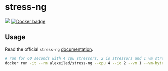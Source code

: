 # stress-ng

[![](https://badge.imagelayers.io/alexeiled/stress-ng:latest.svg)](https://imagelayers.io/?images=alexeiled/stress-ng:latest) [![Docker badge](https://img.shields.io/docker/pulls/alexeiled/stress-ng.svg)](https://hub.docker.com/r/alexeiled/stress-ng/)


## Usage

Read the official `stress-ng` [documentation](http://kernel.ubuntu.com/~cking/stress-ng/).

```sh
# run for 60 seconds with 4 cpu stressors, 2 io stressors and 1 vm stressor using 1GB of virtual memory
docker run -it --rm alexeiled/stress-ng --cpu 4 --io 2 --vm 1 --vm-bytes 1G --timeout 60s --metrics-brief
```